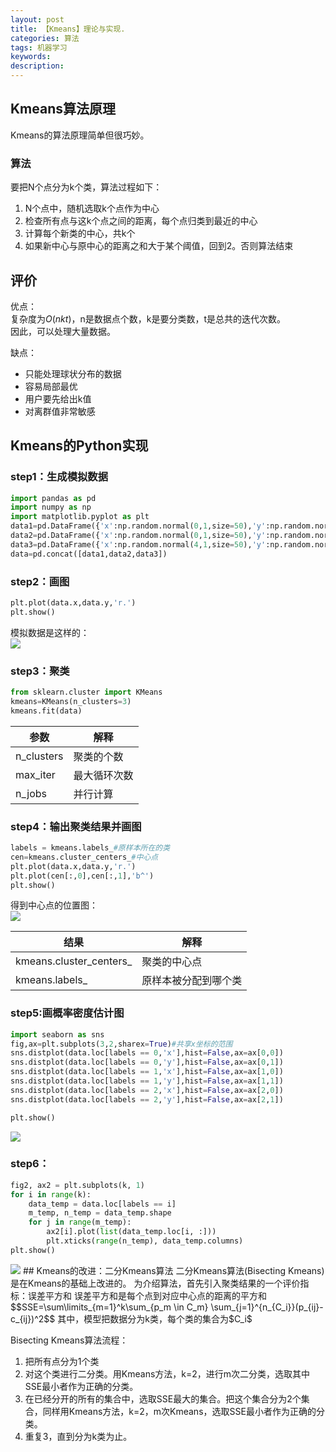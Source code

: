 ```yaml
---
layout: post
title: 【Kmeans】理论与实现.
categories: 算法
tags: 机器学习
keywords:
description:
---
```


## Kmeans算法原理

Kmeans的算法原理简单但很巧妙。  
### 算法
要把N个点分为k个类，算法过程如下：
1. N个点中，随机选取k个点作为中心
2. 检查所有点与这k个点之间的距离，每个点归类到最近的中心
3. 计算每个新类的中心，共k个
4. 如果新中心与原中心的距离之和大于某个阈值，回到2。否则算法结束

## 评价
优点：  
复杂度为$O(nkt)$，n是数据点个数，k是要分类数，t是总共的迭代次数。  
因此，可以处理大量数据。  

缺点：  
- 只能处理球状分布的数据
- 容易局部最优
- 用户要先给出k值
- 对离群值非常敏感

## Kmeans的Python实现

### step1：生成模拟数据

```py
import pandas as pd
import numpy as np
import matplotlib.pyplot as plt
data1=pd.DataFrame({'x':np.random.normal(0,1,size=50),'y':np.random.normal(0,1,size=50)})
data2=pd.DataFrame({'x':np.random.normal(0,1,size=50),'y':np.random.normal(8,1,size=50)})
data3=pd.DataFrame({'x':np.random.normal(4,1,size=50),'y':np.random.normal(4,1,size=50)})
data=pd.concat([data1,data2,data3])
```


### step2：画图
```py
plt.plot(data.x,data.y,'r.')
plt.show()
```
模拟数据是这样的：  
<img src='http://www.guofei.site/public/postimg/kmeans1.png'>

### step3：聚类
```py
from sklearn.cluster import KMeans
kmeans=KMeans(n_clusters=3)
kmeans.fit(data)
```

|参数|解释|
|--|--|
|n_clusters|聚类的个数|
|max_iter|最大循环次数|
|n_jobs|并行计算|

### step4：输出聚类结果并画图
```py
labels = kmeans.labels_#原样本所在的类
cen=kmeans.cluster_centers_#中心点
plt.plot(data.x,data.y,'r.')
plt.plot(cen[:,0],cen[:,1],'b^')
plt.show()
```
得到中心点的位置图：  
<img src='http://www.guofei.site/public/postimg/kmeans2.png'>




|结果|解释|
|--|--|
|kmeans.cluster_centers_|聚类的中心点|
|kmeans.labels_|原样本被分配到哪个类|

### step5:画概率密度估计图  

```py
import seaborn as sns
fig,ax=plt.subplots(3,2,sharex=True)#共享x坐标的范围
sns.distplot(data.loc[labels == 0,'x'],hist=False,ax=ax[0,0])
sns.distplot(data.loc[labels == 0,'y'],hist=False,ax=ax[0,1])
sns.distplot(data.loc[labels == 1,'x'],hist=False,ax=ax[1,0])
sns.distplot(data.loc[labels == 1,'y'],hist=False,ax=ax[1,1])
sns.distplot(data.loc[labels == 2,'x'],hist=False,ax=ax[2,0])
sns.distplot(data.loc[labels == 2,'y'],hist=False,ax=ax[2,1])

plt.show()
```

<img src='http://www.guofei.site/public/postimg/kmeans3.png'>

### step6：

```py
fig2, ax2 = plt.subplots(k, 1)
for i in range(k):
    data_temp = data.loc[labels == i]
    m_temp, n_temp = data_temp.shape
    for j in range(m_temp):
        ax2[i].plot(list(data_temp.loc[i, :]))
        plt.xticks(range(n_temp), data_temp.columns)
plt.show()
```

<img src='http://www.guofei.site/public/postimg/kmeans4.png'>
## Kmeans的改进：二分Kmeans算法  
二分Kmeans算法(Bisecting Kmeans)是在Kmeans的基础上改进的。    
为介绍算法，首先引入聚类结果的一个评价指标：误差平方和  
误差平方和是每个点到对应中心点的距离的平方和   
$$SSE=\sum\limits_{m=1}^k\sum_{p_m \in C_m} \sum_{j=1}^{n_{C_i}}(p_{ij}-c_{ij})^2$$    
其中，模型把数据分为k类，每个类的集合为$C_i$    

Bisecting Kmeans算法流程：
1. 把所有点分为1个类
2. 对这个类进行二分类。用Kmeans方法，k=2，进行m次二分类，选取其中SSE最小者作为正确的分类。
3. 在已经分开的所有的集合中，选取SSE最大的集合。把这个集合分为2个集合，同样用Kmeans方法，k=2，m次Kmeans，选取SSE最小者作为正确的分类。
4. 重复3，直到分为k类为止。

